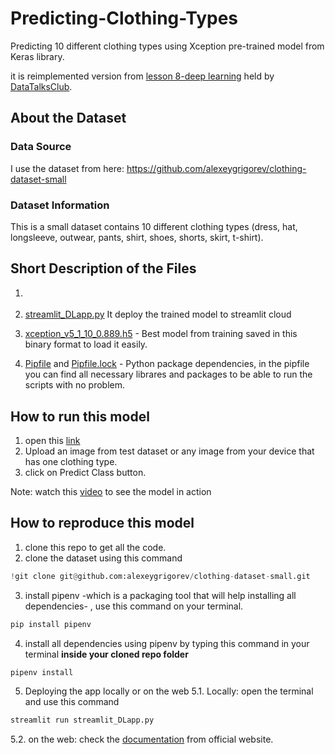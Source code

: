 # Predicting-Clothing-Types
Predicting 10 different clothing types using Xception pre-trained model from Keras library.

it is reimplemented version from [lesson 8-deep learning](https://github.com/alexeygrigorev/mlbookcamp-code/tree/master/course-zoomcamp/08-deep-learning) held by [DataTalksClub](https://datatalks.club/).

## About the Dataset
### Data Source
I use the dataset from here:
https://github.com/alexeygrigorev/clothing-dataset-small

### Dataset Information
This is a small dataset contains 10 different clothing types (dress, hat, longsleeve, outwear, pants, shirt, shoes, shorts, skirt, t-shirt).

## Short Description of the Files
1. []()

2. [streamlit_DLapp.py](https://github.com/AbdassalamAhmad/Predicting-Clothing-Types/blob/main/streamlit_DLapp.py) It deploy the trained model to streamlit cloud 

3. [xception_v5_1_10_0.889.h5](https://github.com/AbdassalamAhmad/Predicting-Clothing-Types/blob/main/xception_v5_1_10_0.889.h5) - Best model from training saved in this binary format to load it easily.


4. [Pipfile](https://github.com/AbdassalamAhmad/Predicting-Clothing-Types/blob/main/Pipfile) and [Pipfile.lock](https://github.com/AbdassalamAhmad/Predicting-Clothing-Types/blob/main/Pipfile.lock) - Python package dependencies, in the pipfile you can find all necessary librares and packages to be able to run the scripts with no problem.
## How to run this model
1. open this [link](https://share.streamlit.io/abdassalamahmad/predicting-clothing-types/main/streamlit_DLapp.py)
2. Upload an image from test dataset or any image from your device that has one clothing type.
3. click on Predict Class button.

Note: watch this [video](https://vimeo.com/660125714/22a8430d76) to see the model in action


## How to reproduce this model
1. clone this repo to get all the code.
2. clone the dataset using this command
```py
!git clone git@github.com:alexeygrigorev/clothing-dataset-small.git
```
3. install pipenv -which is a packaging tool that will help installing all dependencies- , use this command on your terminal.
```py
pip install pipenv
```
4. install all dependencies using pipenv by typing this command in your terminal **inside your cloned repo folder** 
```py
pipenv install
```
5. Deploying the app locally or on the web
5.1. Locally: open the terminal and use this command
```py
streamlit run streamlit_DLapp.py
```
5.2. on the web: check the [documentation](https://docs.streamlit.io/streamlit-cloud/get-started/deploy-an-app) from official website.  
